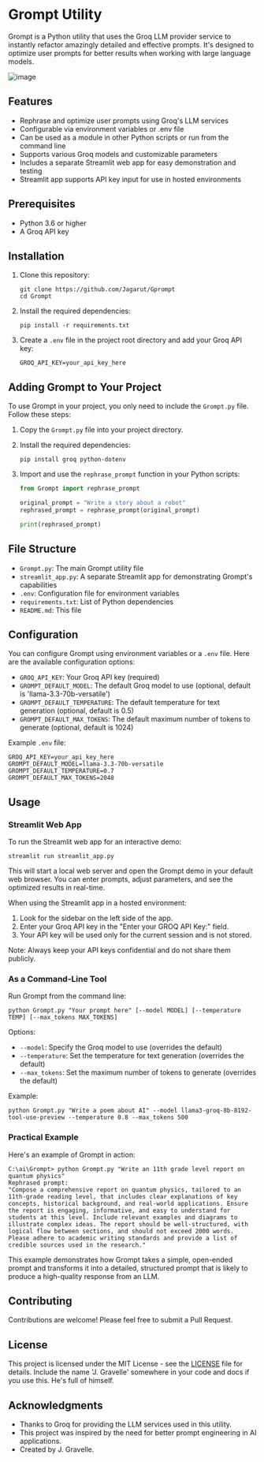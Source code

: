 # Grompt Utility

Grompt is a Python utility that uses the Groq LLM provider service to instantly refactor amazingly detailed and effective prompts. It's designed to optimize user prompts for better results when working with large language models.

![image](https://github.com/user-attachments/assets/42eb1007-0e43-445d-b763-c3aca0da43fd)

## Features

- Rephrase and optimize user prompts using Groq's LLM services
- Configurable via environment variables or .env file
- Can be used as a module in other Python scripts or run from the command line
- Supports various Groq models and customizable parameters
- Includes a separate Streamlit web app for easy demonstration and testing
- Streamlit app supports API key input for use in hosted environments

## Prerequisites

- Python 3.6 or higher
- A Groq API key

## Installation

1. Clone this repository:

   ```
   git clone https://github.com/Jagarut/Gprompt
   cd Grompt
   ```

2. Install the required dependencies:

   ```
   pip install -r requirements.txt
   ```

3. Create a `.env` file in the project root directory and add your Groq API key:
   ```
   GROQ_API_KEY=your_api_key_here
   ```

## Adding Grompt to Your Project

To use Grompt in your project, you only need to include the `Grompt.py` file. Follow these steps:

1. Copy the `Grompt.py` file into your project directory.
2. Install the required dependencies:
   ```
   pip install groq python-dotenv
   ```
3. Import and use the `rephrase_prompt` function in your Python scripts:

   ```python
   from Grompt import rephrase_prompt

   original_prompt = "Write a story about a robot"
   rephrased_prompt = rephrase_prompt(original_prompt)

   print(rephrased_prompt)
   ```

## File Structure

- `Grompt.py`: The main Grompt utility file
- `streamlit_app.py`: A separate Streamlit app for demonstrating Grompt's capabilities
- `.env`: Configuration file for environment variables
- `requirements.txt`: List of Python dependencies
- `README.md`: This file

## Configuration

You can configure Grompt using environment variables or a `.env` file. Here are the available configuration options:

- `GROQ_API_KEY`: Your Groq API key (required)
- `GROMPT_DEFAULT_MODEL`: The default Groq model to use (optional, default is 'llama-3.3-70b-versatile')
- `GROMPT_DEFAULT_TEMPERATURE`: The default temperature for text generation (optional, default is 0.5)
- `GROMPT_DEFAULT_MAX_TOKENS`: The default maximum number of tokens to generate (optional, default is 1024)

Example `.env` file:

```
GROQ_API_KEY=your_api_key_here
GROMPT_DEFAULT_MODEL=llama-3.3-70b-versatile
GROMPT_DEFAULT_TEMPERATURE=0.7
GROMPT_DEFAULT_MAX_TOKENS=2048
```

## Usage

### Streamlit Web App

To run the Streamlit web app for an interactive demo:

```
streamlit run streamlit_app.py
```

This will start a local web server and open the Grompt demo in your default web browser. You can enter prompts, adjust parameters, and see the optimized results in real-time.

When using the Streamlit app in a hosted environment:

1. Look for the sidebar on the left side of the app.
2. Enter your Groq API key in the "Enter your GROQ API Key:" field.
3. Your API key will be used only for the current session and is not stored.

Note: Always keep your API keys confidential and do not share them publicly.

### As a Command-Line Tool

Run Grompt from the command line:

```
python Grompt.py "Your prompt here" [--model MODEL] [--temperature TEMP] [--max_tokens MAX_TOKENS]
```

Options:

- `--model`: Specify the Groq model to use (overrides the default)
- `--temperature`: Set the temperature for text generation (overrides the default)
- `--max_tokens`: Set the maximum number of tokens to generate (overrides the default)

Example:

```
python Grompt.py "Write a poem about AI" --model llama3-groq-8b-8192-tool-use-preview --temperature 0.8 --max_tokens 500
```

### Practical Example

Here's an example of Grompt in action:

```
C:\ai\Grompt> python Grompt.py "Write an 11th grade level report on quantum physics"
Rephrased prompt:
"Compose a comprehensive report on quantum physics, tailored to an 11th-grade reading level, that includes clear explanations of key concepts, historical background, and real-world applications. Ensure the report is engaging, informative, and easy to understand for students at this level. Include relevant examples and diagrams to illustrate complex ideas. The report should be well-structured, with logical flow between sections, and should not exceed 2000 words. Please adhere to academic writing standards and provide a list of credible sources used in the research."
```

This example demonstrates how Grompt takes a simple, open-ended prompt and transforms it into a detailed, structured prompt that is likely to produce a high-quality response from an LLM.

## Contributing

Contributions are welcome! Please feel free to submit a Pull Request.

## License

This project is licensed under the MIT License - see the [LICENSE](LICENSE) file for details.
Include the name 'J. Gravelle' somewhere in your code and docs if you use this. He's full of himself.

## Acknowledgments

- Thanks to Groq for providing the LLM services used in this utility.
- This project was inspired by the need for better prompt engineering in AI applications.
- Created by J. Gravelle.
